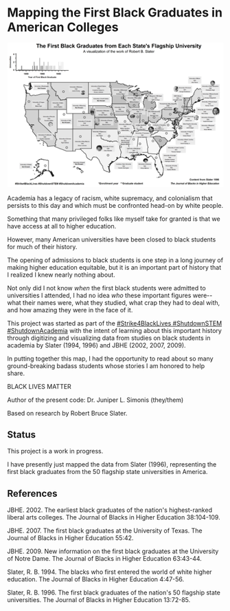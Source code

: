 # Mapping the First Black Graduates in American Colleges

![](map.jpg)

Academia has a legacy of racism, white supremacy, and colonialism that persists to this day and which must be confronted head-on by white people.

Something that many privileged folks like myself take for granted is that we have access at all to higher education. 

However, many American universities have been closed to black students for much of their history.

The opening of admissions to black students is one step in a long journey of making higher education equitable, but it is an important part of history that I realized I knew nearly nothing about.

Not only did I not know *when* the first black students were admitted to universities I attended, I had no idea *who* these important figures were--what their names were, what they studied, what crap they had to deal with, and how amazing they were in the face of it. 


This project was started as part of the [#Strike4BlackLives #ShutdownSTEM #ShutdownAcademia](www.shutdownstem.com) with the intent of learning about this important history through digitizing and visualizing data from studies on black students in academia by Slater (1994, 1996) and JBHE (2002, 2007, 2009).

In putting together this map, I had the opportunity to read about so many ground-breaking badass students whose stories I am honored to help share.

BLACK LIVES MATTER

Author of the present code: Dr. Juniper L. Simonis (they/them)

Based on research by Robert Bruce Slater.

## Status

This project is a work in progress.

I have presently just mapped the data from Slater (1996), representing the first black graduates from the 50 flagship state universities in America.

## References

JBHE. 2002. The earliest black graduates of the nation's highest-ranked liberal arts colleges. The Journal of Blacks in Higher Education 38:104-109.

JBHE. 2007. The first black graduates at the University of Texas. The Journal of Blacks in Higher Education 55:42.

JBHE. 2009. New information on the first black graduates at the University of Notre Dame. The Journal of Blacks in Higher Education 63:43-44.

Slater, R. B. 1994. The blacks who first entered the world of white higher education. The Journal of Blacks in Higher Education 4:47-56.

Slater, R. B. 1996. The first black graduates of the nation's 50 flagship state universities. The Journal of Blacks in Higher Education 13:72-85.